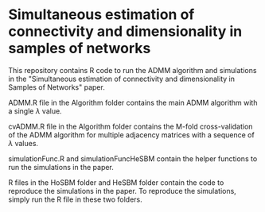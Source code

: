 # Simultaneous estimation of connectivity and dimensionality in samples of networks
This repository contains R code to run the ADMM algorithm and simulations in the "Simultaneous estimation of connectivity and dimensionality in Samples of Networks" paper. 

ADMM.R file in the Algorithm folder contains the main ADMM algorithm with a single $\lambda$ value.

cvADMM.R file in the Algorithm folder contains the M-fold cross-validation of the ADMM algorithm for multiple adjacency matrices with a sequence of $\lambda$ values. 

simulationFunc.R and simulationFuncHeSBM contain the helper functions to run the simulations in the paper. 

R files in the HoSBM folder and HeSBM folder contain the code to reproduce the simulations in the paper. To reproduce the simulations, simply run the R file in these two folders. 
